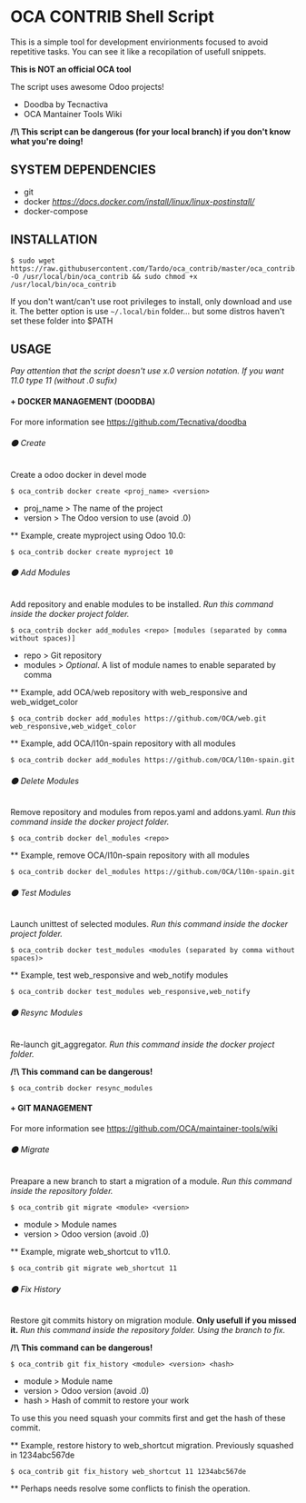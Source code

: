 # OCA CONTRIB Shell Script
This is a simple tool for development envirionments focused to avoid repetitive tasks.
You can see it like a recopilation of usefull snippets.

**This is NOT an official OCA tool**

The script uses awesome Odoo projects!
- Doodba by Tecnactiva
- OCA Mantainer Tools Wiki

**/!\ This script can be dangerous (for your local branch) if you don't know what you're doing!**

## SYSTEM DEPENDENCIES
- git
- docker _https://docs.docker.com/install/linux/linux-postinstall/_
- docker-compose

## INSTALLATION
```
$ sudo wget https://raw.githubusercontent.com/Tardo/oca_contrib/master/oca_contrib.sh -O /usr/local/bin/oca_contrib && sudo chmod +x /usr/local/bin/oca_contrib
```
If you don't want/can't use root privileges to install, only download and use it. The better option is use ```~/.local/bin``` folder... but some distros haven't set these folder into $PATH

## USAGE
_Pay attention that the script doesn't use x.0 version notation. If you want 11.0 type 11 (without .0 sufix)_

#### + DOCKER MANAGEMENT (DOODBA)
For more information see https://github.com/Tecnativa/doodba
###### ⚫ Create
Create a odoo docker in devel mode

```$ oca_contrib docker create <proj_name> <version>```
- proj_name > The name of the project
- version > The Odoo version to use (avoid .0)

** Example, create myproject using Odoo 10.0:

```$ oca_contrib docker create myproject 10```

###### ⚫ Add Modules
Add repository and enable modules to be installed. _Run this command inside the docker project folder._

```$ oca_contrib docker add_modules <repo> [modules (separated by comma without spaces)]```
- repo > Git repository
- modules > _Optional_. A list of module names to enable separated by comma

** Example, add OCA/web repository with web_responsive and web_widget_color

```$ oca_contrib docker add_modules https://github.com/OCA/web.git web_responsive,web_widget_color```

** Example, add OCA/l10n-spain repository with all modules

```$ oca_contrib docker add_modules https://github.com/OCA/l10n-spain.git```

###### ⚫ Delete Modules
Remove repository and modules from repos.yaml and addons.yaml. _Run this command inside the docker project folder._

```$ oca_contrib docker del_modules <repo>```

** Example, remove OCA/l10n-spain repository with all modules

```$ oca_contrib docker del_modules https://github.com/OCA/l10n-spain.git```

###### ⚫ Test Modules
Launch unittest of selected modules. _Run this command inside the docker project folder._

```$ oca_contrib docker test_modules <modules (separated by comma without spaces)>```

** Example, test web_responsive and web_notify modules

```$ oca_contrib docker test_modules web_responsive,web_notify```

###### ⚫ Resync Modules
Re-launch git_aggregator. _Run this command inside the docker project folder._

**/!\ This command can be dangerous!**

```$ oca_contrib docker resync_modules```

#### + GIT MANAGEMENT
For more information see https://github.com/OCA/maintainer-tools/wiki
###### ⚫ Migrate
Preapare a new branch to start a migration of a module. _Run this command inside the repository folder._

```$ oca_contrib git migrate <module> <version>```
- module > Module names
- version > Odoo version (avoid .0)

** Example, migrate web_shortcut to v11.0.

```$ oca_contrib git migrate web_shortcut 11```

###### ⚫ Fix History
Restore git commits history on migration module. **Only usefull if you missed it.** _Run this command inside the repository folder. Using the branch to fix._

**/!\ This command can be dangerous!**

```$ oca_contrib git fix_history <module> <version> <hash>```
- module > Module name
- version > Odoo version (avoid .0)
- hash > Hash of commit to restore your work

To use this you need squash your commits first and get the hash of these commit.

** Example, restore history to web_shortcut migration. Previously squashed in 1234abc567de

```$ oca_contrib git fix_history web_shortcut 11 1234abc567de```

** Perhaps needs resolve some conflicts to finish the operation.
